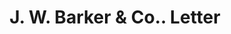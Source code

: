 ---
doi: 10.7916/D8W67XX3
date_other: '1860'
date_other_textual: 1860-1869
form: correspondence
genre:
- Letters (correspondence)
name:
- J. W. Barker & Co.
object_in_context_url: https://biggert.cul.columbia.edu/items/view/ave_biggert_01209
subject_hierarchical_geographic:
- Syracuse, New York, United States
subject_name:
- J. W. Barker & Co.
title: J. W. Barker & Co.. Letter
sort_title: J. W. Barker & Co.. Letter
call_number: ave_biggert_01209
coordinates:
- 43.04694444444444,-76.14444444444445
pid: ave_biggert_01209
identifiers: ave_biggert_01209
thumbnail: https://derivativo-2.library.columbia.edu/iiif/2/ldpd:343432/full/!256,256/0/native.jpg
permalink: /biggert/ave_biggert_01209/
layout: iiif-image-page
---